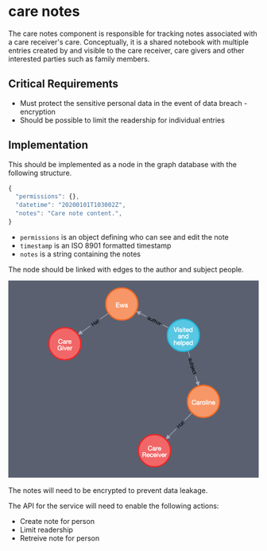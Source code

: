 # care notes

The care notes component is responsible for tracking notes associated with a care receiver's care. Conceptually, it is a shared notebook with multiple entries created by and visible to the care receiver, care givers and other interested parties such as family members.

## Critical Requirements

* Must protect the sensitive personal data in the event of data breach - encryption
* Should be possible to limit the readership for individual entries

## Implementation

This should be implemented as a node in the graph database with the following structure.

```javascript
{
  "permissions": {},
  "datetime": "20200101T103002Z",
  "notes": "Care note content.",
}
```

* `permissions` is an object defining who can see and edit the note
* `timestamp` is an ISO 8901 formatted timestamp
* `notes` is a string containing the notes

The node should be linked with edges to the author and subject people.

![a graph showing care notes linked to two people](../../../.gitbook/assets/care-notes-graph.png)

The notes will need to be encrypted to prevent data leakage.

The API for the service will need to enable the following actions:

* Create note for person
* Limit readership
* Retreive note for person

